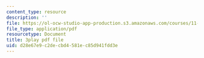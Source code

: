 ```yaml
---
content_type: resource
description: ''
file: https://ol-ocw-studio-app-production.s3.amazonaws.com/courses/11-016j-the-once-and-future-city-spring-2015/d28e67e9c2decbd4581ec85d941fdd3e_XOfD39Pr4ZU.pdf
file_type: application/pdf
resourcetype: Document
title: 3play pdf file
uid: d28e67e9-c2de-cbd4-581e-c85d941fdd3e
---
```

